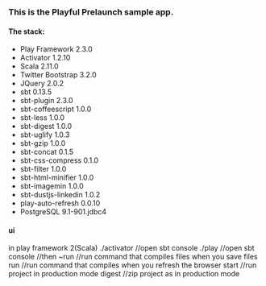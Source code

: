 ### This is the Playful Prelaunch sample app.

#### The stack:
- Play Framework 2.3.0
- Activator 1.2.10
- Scala 2.11.0
- Twitter Bootstrap 3.2.0
- JQuery 2.0.2
- sbt 0.13.5
- sbt-plugin 2.3.0
- sbt-coffeescript 1.0.0
- sbt-less 1.0.0
- sbt-digest 1.0.0
- sbt-uglify 1.0.3
- sbt-gzip 1.0.0
- sbt-concat 0.1.5
- sbt-css-compress 0.1.0
- sbt-filter 1.0.0
- sbt-html-minifier 1.0.0
- sbt-imagemin 1.0.0
- sbt-dustjs-linkedin 1.0.2
- play-auto-refresh 0.0.10
- PostgreSQL 9.1-901.jdbc4

#### ui
in play framework 2(Scala)
./activator //open sbt console
./play //open sbt console
//then
~run //run command that compiles files when you save files
run //run command that compiles when you refresh the browser
start //run project in production mode
digest //zip project as in production mode
